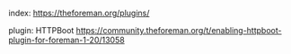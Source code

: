 index:
https://theforeman.org/plugins/


plugin: HTTPBoot
https://community.theforeman.org/t/enabling-httpboot-plugin-for-foreman-1-20/13058
